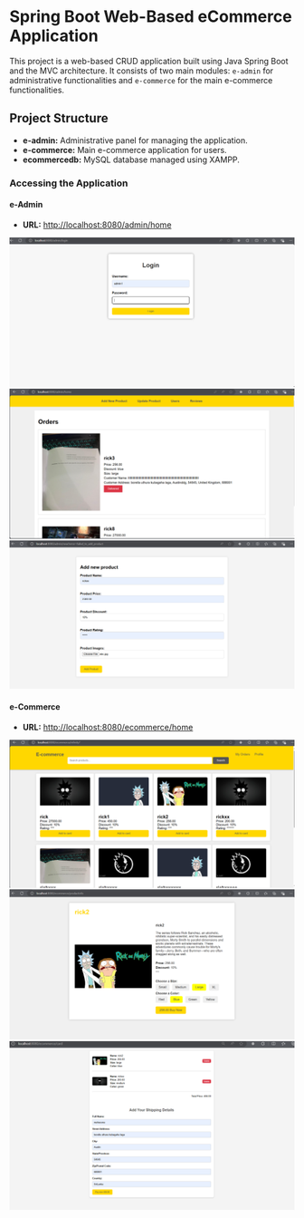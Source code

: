 # Spring Boot Web-Based eCommerce Application

This project is a web-based CRUD application built using Java Spring Boot and the MVC architecture. It consists of two main modules: `e-admin` for administrative functionalities and `e-commerce` for the main e-commerce functionalities.

## Project Structure

- **e-admin:** Administrative panel for managing the application.
- **e-commerce:** Main e-commerce application for users.
- **ecommercedb:** MySQL database managed using XAMPP.

### Accessing the Application

#### e-Admin
- **URL:** [http://localhost:8080/admin/home](http://localhost:8080/admin/home)
<img src ="https://github.com/nipun-priyanjith/ecommerce_website_with_admin_panel/blob/master/New%20folder/admin%201.png"/>
<img src="https://github.com/nipun-priyanjith/ecommerce_website_with_admin_panel/blob/master/New%20folder/admin%202.png"/>
<img src="https://github.com/nipun-priyanjith/ecommerce_website_with_admin_panel/blob/master/New%20folder/admin%203.png"/>

####  e-Commerce
- **URL:** [http://localhost:8080/ecommerce/home](http://localhost:8080/ecommerce/home)

  
<img src="https://github.com/nipun-priyanjith/ecommerce_website_with_admin_panel/blob/master/New%20folder/h%200.png"/>
<img src="https://github.com/nipun-priyanjith/ecommerce_website_with_admin_panel/blob/master/New%20folder/h%202.png"/>
<img src="https://github.com/nipun-priyanjith/ecommerce_website_with_admin_panel/blob/master/New%20folder/h%203.png"/>

